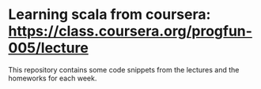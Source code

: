 # Learning scala from coursera: https://class.coursera.org/progfun-005/lecture

This repository contains some code snippets from the lectures and the homeworks for each week.
